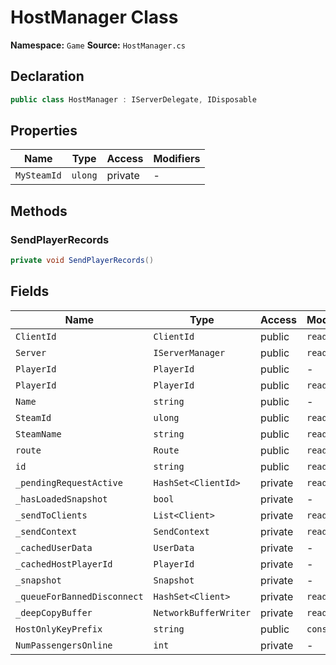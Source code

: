 # HostManager Class

**Namespace:** `Game`
**Source:** `HostManager.cs`

## Declaration

```csharp
public class HostManager : IServerDelegate, IDisposable
```

## Properties

| Name | Type | Access | Modifiers |
|------|------|--------|-----------|
| `MySteamId` | `ulong` | private | - |

## Methods

### SendPlayerRecords

```csharp
private void SendPlayerRecords()
```

## Fields

| Name | Type | Access | Modifiers |
|------|------|--------|-----------|
| `ClientId` | `ClientId` | public | `readonly` |
| `Server` | `IServerManager` | public | `readonly` |
| `PlayerId` | `PlayerId` | public | - |
| `PlayerId` | `PlayerId` | public | `readonly` |
| `Name` | `string` | public | - |
| `SteamId` | `ulong` | public | `readonly` |
| `SteamName` | `string` | public | `readonly` |
| `route` | `Route` | public | `readonly` |
| `id` | `string` | public | `readonly` |
| `_pendingRequestActive` | `HashSet<ClientId>` | private | `readonly` |
| `_hasLoadedSnapshot` | `bool` | private | - |
| `_sendToClients` | `List<Client>` | private | `readonly` |
| `_sendContext` | `SendContext` | private | `readonly` |
| `_cachedUserData` | `UserData` | private | - |
| `_cachedHostPlayerId` | `PlayerId` | private | - |
| `_snapshot` | `Snapshot` | private | - |
| `_queueForBannedDisconnect` | `HashSet<Client>` | private | `readonly` |
| `_deepCopyBuffer` | `NetworkBufferWriter` | private | `readonly` |
| `HostOnlyKeyPrefix` | `string` | public | `const` |
| `NumPassengersOnline` | `int` | private | - |

